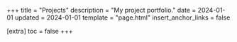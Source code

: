 +++
title = "Projects"
description = "My project portfolio."
date = 2024-01-01
updated = 2024-01-01
template = "page.html"
insert_anchor_links = false

[extra]
toc = false
+++